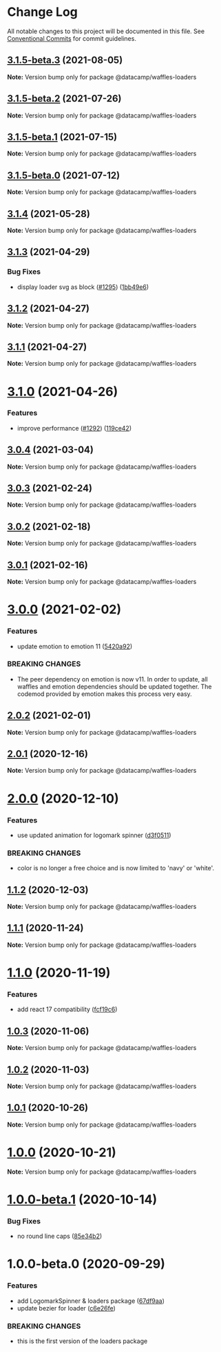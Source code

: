 # Change Log

All notable changes to this project will be documented in this file.
See [Conventional Commits](https://conventionalcommits.org) for commit guidelines.

## [3.1.5-beta.3](https://github.com/datacamp/design-system/compare/@datacamp/waffles-loaders@3.1.5-beta.2...@datacamp/waffles-loaders@3.1.5-beta.3) (2021-08-05)

**Note:** Version bump only for package @datacamp/waffles-loaders





## [3.1.5-beta.2](https://github.com/datacamp/design-system/compare/@datacamp/waffles-loaders@3.1.5-beta.1...@datacamp/waffles-loaders@3.1.5-beta.2) (2021-07-26)

**Note:** Version bump only for package @datacamp/waffles-loaders





## [3.1.5-beta.1](https://github.com/datacamp/design-system/compare/@datacamp/waffles-loaders@3.1.5-beta.0...@datacamp/waffles-loaders@3.1.5-beta.1) (2021-07-15)

**Note:** Version bump only for package @datacamp/waffles-loaders





## [3.1.5-beta.0](https://github.com/datacamp/design-system/compare/@datacamp/waffles-loaders@3.1.4...@datacamp/waffles-loaders@3.1.5-beta.0) (2021-07-12)

**Note:** Version bump only for package @datacamp/waffles-loaders





## [3.1.4](https://github.com/datacamp/design-system/compare/@datacamp/waffles-loaders@3.1.3...@datacamp/waffles-loaders@3.1.4) (2021-05-28)

**Note:** Version bump only for package @datacamp/waffles-loaders





## [3.1.3](https://github.com/datacamp/design-system/compare/@datacamp/waffles-loaders@3.1.2...@datacamp/waffles-loaders@3.1.3) (2021-04-29)


### Bug Fixes

* display loader svg as block ([#1295](https://github.com/datacamp/design-system/issues/1295)) ([1bb49e6](https://github.com/datacamp/design-system/commit/1bb49e6))





## [3.1.2](https://github.com/datacamp/design-system/compare/@datacamp/waffles-loaders@3.1.1...@datacamp/waffles-loaders@3.1.2) (2021-04-27)

**Note:** Version bump only for package @datacamp/waffles-loaders





## [3.1.1](https://github.com/datacamp/design-system/compare/@datacamp/waffles-loaders@3.1.0...@datacamp/waffles-loaders@3.1.1) (2021-04-27)

**Note:** Version bump only for package @datacamp/waffles-loaders





# [3.1.0](https://github.com/datacamp/design-system/compare/@datacamp/waffles-loaders@3.0.4...@datacamp/waffles-loaders@3.1.0) (2021-04-26)


### Features

* improve performance ([#1292](https://github.com/datacamp/design-system/issues/1292)) ([119ce42](https://github.com/datacamp/design-system/commit/119ce42))





## [3.0.4](https://github.com/datacamp/design-system/compare/@datacamp/waffles-loaders@3.0.3...@datacamp/waffles-loaders@3.0.4) (2021-03-04)

**Note:** Version bump only for package @datacamp/waffles-loaders





## [3.0.3](https://github.com/datacamp/design-system/compare/@datacamp/waffles-loaders@3.0.2...@datacamp/waffles-loaders@3.0.3) (2021-02-24)

**Note:** Version bump only for package @datacamp/waffles-loaders





## [3.0.2](https://github.com/datacamp/design-system/compare/@datacamp/waffles-loaders@3.0.1...@datacamp/waffles-loaders@3.0.2) (2021-02-18)

**Note:** Version bump only for package @datacamp/waffles-loaders





## [3.0.1](https://github.com/datacamp/design-system/compare/@datacamp/waffles-loaders@3.0.0...@datacamp/waffles-loaders@3.0.1) (2021-02-16)

**Note:** Version bump only for package @datacamp/waffles-loaders





# [3.0.0](https://github.com/datacamp/design-system/compare/@datacamp/waffles-loaders@2.0.2...@datacamp/waffles-loaders@3.0.0) (2021-02-02)


### Features

* update emotion to emotion 11 ([5420a92](https://github.com/datacamp/design-system/commit/5420a92))


### BREAKING CHANGES

* The peer dependency on emotion is now v11. In order to update, all waffles and emotion dependencies should be updated together. The codemod provided by emotion makes this process very easy.





## [2.0.2](https://github.com/datacamp/design-system/compare/@datacamp/waffles-loaders@2.0.1...@datacamp/waffles-loaders@2.0.2) (2021-02-01)

**Note:** Version bump only for package @datacamp/waffles-loaders





## [2.0.1](https://github.com/datacamp/design-system/compare/@datacamp/waffles-loaders@2.0.0...@datacamp/waffles-loaders@2.0.1) (2020-12-16)

**Note:** Version bump only for package @datacamp/waffles-loaders





# [2.0.0](https://github.com/datacamp/design-system/compare/@datacamp/waffles-loaders@1.1.2...@datacamp/waffles-loaders@2.0.0) (2020-12-10)


### Features

* use updated animation for logomark spinner ([d3f0511](https://github.com/datacamp/design-system/commit/d3f0511))


### BREAKING CHANGES

* color is no longer a free choice and is now limited to 'navy' or 'white'.





## [1.1.2](https://github.com/datacamp/design-system/compare/@datacamp/waffles-loaders@1.1.1...@datacamp/waffles-loaders@1.1.2) (2020-12-03)

**Note:** Version bump only for package @datacamp/waffles-loaders





## [1.1.1](https://github.com/datacamp/design-system/compare/@datacamp/waffles-loaders@1.1.0...@datacamp/waffles-loaders@1.1.1) (2020-11-24)

**Note:** Version bump only for package @datacamp/waffles-loaders





# [1.1.0](https://github.com/datacamp/design-system/compare/@datacamp/waffles-loaders@1.0.3...@datacamp/waffles-loaders@1.1.0) (2020-11-19)


### Features

* add react 17 compatibility ([fcf19c6](https://github.com/datacamp/design-system/commit/fcf19c6))





## [1.0.3](https://github.com/datacamp/design-system/compare/@datacamp/waffles-loaders@1.0.2...@datacamp/waffles-loaders@1.0.3) (2020-11-06)

**Note:** Version bump only for package @datacamp/waffles-loaders





## [1.0.2](https://github.com/datacamp/design-system/compare/@datacamp/waffles-loaders@1.0.1...@datacamp/waffles-loaders@1.0.2) (2020-11-03)

**Note:** Version bump only for package @datacamp/waffles-loaders





## [1.0.1](https://github.com/datacamp/design-system/compare/@datacamp/waffles-loaders@1.0.0...@datacamp/waffles-loaders@1.0.1) (2020-10-26)

**Note:** Version bump only for package @datacamp/waffles-loaders





# [1.0.0](https://github.com/datacamp/design-system/compare/@datacamp/waffles-loaders@1.0.0-beta.1...@datacamp/waffles-loaders@1.0.0) (2020-10-21)

**Note:** Version bump only for package @datacamp/waffles-loaders





# [1.0.0-beta.1](https://github.com/datacamp/design-system/compare/@datacamp/waffles-loaders@1.0.0-beta.0...@datacamp/waffles-loaders@1.0.0-beta.1) (2020-10-14)


### Bug Fixes

* no round line caps ([85e34b2](https://github.com/datacamp/design-system/commit/85e34b2))





# 1.0.0-beta.0 (2020-09-29)


### Features

* add LogomarkSpinner & loaders package ([67df9aa](https://github.com/datacamp/design-system/commit/67df9aa))
* update bezier for loader ([c6e26fe](https://github.com/datacamp/design-system/commit/c6e26fe))


### BREAKING CHANGES

* this is the first version of the loaders package
